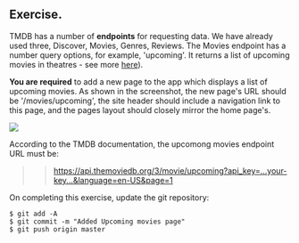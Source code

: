 ## Exercise.

TMDB has a number of __endpoints__ for requesting data. We have already used three, Discover, Movies, Genres, Reviews. The Movies endpoint has a number query options, for example, 'upcoming'. It returns a list of upcoming movies in theatres - see more [here][endpoint]). 

__You are required__ to add a new page to the app which displays a list of upcoming movies. As shown in the screenshot, the new page's URL should be '/movies/upcoming', the site header should include a navigation link to this page, and the pages layout should closely mirror the home page's. 

![][upcoming]

According to the TMDB documentation, the upcomong movies endpoint  URL must be:

>>https://api.themoviedb.org/3/movie/upcoming?api_key=...your-key...&language=en-US&page=1

On completing this exercise, update the git repository:
~~~
$ git add -A
$ git commit -m "Added Upcoming movies page"
$ git push origin master
~~~

[endpoint]: https://developers.themoviedb.org/3/movies/get-upcoming
[upcoming]: ./img/upcoming.png

